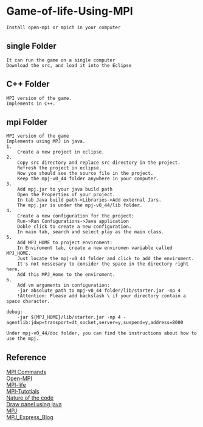 # Game-of-life-Using-MPI
    Install open-mpi or mpich in your computer

## single Folder
    It can run the game on a single computer
    Download the src, and load it into the Eclipse

## C++ Folder
    MPI version of the game.
    Implements in C++.

## mpi Folder
    MPI version of the game
    Implements using MPJ in java.
    1.
        Create a new project in eclipse.
    2.
        Copy src directory and replace src directory in the project.
        Refresh the project in eclipse.
        Now you should see the source file in the project.
        Keep the mpj-v0_44 folder anywhere in your computer.
    3.
        Add mpj.jar to your java build path
        Open the Properties of your project.
        In tab Java build path->Libraries->Add external Jars.
        The mpj.jar is under the mpj-v0_44/lib folder.
    4.
        Create a new configuration for the project:
        Run->Run Configurations->Java application
        Doble click to create a new configuration.
        In main tab, search and select play as the main class.
    5.
        Add MPJ_HOME to project enviroment:
        In Enviroment tab, create a new enviromen variable called MPJ_HOME.
        Just locate the mpj-v0_44 folder and click to add the enviroment.
        It's not nessesary to consider the space in the directory right here.
        Add this MPJ_Home to the enviroment.
    6.
        Add vm arguments in configuration:
        -jar absolute path to mpj-v0_44 folder/lib/starter.jar -np 4
        !Attention: Please add backslash \ if your directory contain a space character.

    debug:
        -jar ${MPJ_HOME}/lib/starter.jar -np 4 -agentlib:jdwp=transport=dt_socket,server=y,suspend=y,address=8000

    Under mpj-v0_44/doc folder, you can find the instructions about how to use the mpj.

## Reference
[MPI Commands](http://www.mpich.org/static/docs/latest/www/)<br>
[Open-MPI](https://www.open-mpi.org/doc/current/)<br>
[MPI-life](https://github.com/freetonik/MPI-life)<br>
[MPI-Tutotials](http://mpitutorial.com/tutorials/)<br>
[Nature of the code](http://natureofcode.com/book/chapter-7-cellular-automata/)<br>
[Draw panel using java](http://zetcode.com/gfx/java2d/basicdrawing/)<br>
[MPJ](http://mpj-express.org/docs/javadocs/index.html)<br>
[MPJ_Express_Blog](http://mpjexpress.blogspot.com)


